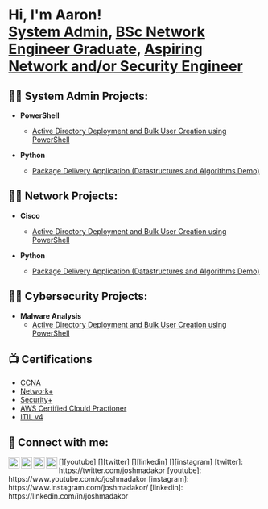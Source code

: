 <h1>Hi, I'm Aaron! <br/><a href="https://github.com/joshmadakor1">System Admin</a>, <a href="https://www.linkedin.com/in/joshmadakor/">BSc Network Engineer Graduate</a>, <a href="https://www.youtube.com/c/joshmadakor">Aspiring Network and/or Security Engineer</a></h1>


<h2>👨‍💻 System Admin Projects:</h2>

- <b>PowerShell</b>
  - [Active Directory Deployment and Bulk User Creation using PowerShell](https://github.com/joshmadakor1/AD_PS)

- <b>Python</b>
  - [Package Delivery Application (Datastructures and Algorithms Demo)](https://github.com/joshmadakor1/Package-Delivery-Pathfinding-Algorithm)


<h2>👨‍💻 Network Projects:</h2>

- <b>Cisco</b>
  - [Active Directory Deployment and Bulk User Creation using PowerShell](https://github.com/joshmadakor1/AD_PS)

- <b>Python</b>
  - [Package Delivery Application (Datastructures and Algorithms Demo)](https://github.com/joshmadakor1/Package-Delivery-Pathfinding-Algorithm)


<h2>👨‍💻 Cybersecurity Projects:</h2>

- <b>Malware Analysis</b>
  - [Active Directory Deployment and Bulk User Creation using PowerShell](https://github.com/joshmadakor1/AD_PS)



<h2>📺 Certifications</h2>

  - [CCNA](https://www.youtube.com/watch?v=a83ASGn_V_s)
  - [Network+](https://www.youtube.com/watch?v=uHy3oM7NnoU)
  - [Security+](https://www.youtube.com/watch?v=N-L9hklSlNk)
  - [AWS Certified Clould Practioner](https://www.youtube.com/watch?v=OfvdQeh79s0)
  - [ITIL v4](https://www.youtube.com/watch?v=E2MwRWxDBkA)

<!--
<h2>📺 Popular YouTube Videos</h2>

- [How to get into Cybersecurity Starting From Zero](https://www.youtube.com/watch?v=a83ASGn_V_s)
- [A Day in the Life of a Cybersecurity Anayst](https://www.youtube.com/watch?v=uHy3oM7NnoU)
- [How to Create a KeyLogger (C#)](https://www.youtube.com/watch?v=N-L9hklSlNk)
- [Ransomware Demonstration (C#)](https://www.youtube.com/watch?v=OfvdQeh79s0)
- [Is WGU Legit?](https://www.youtube.com/watch?v=E2MwRWxDBkA)
--!>

<h2> 🤳 Connect with me:</h2>

[<img align="left" alt="JoshMadakor | YouTube" width="22px" src="https://cdn.jsdelivr.net/npm/simple-icons@v3/icons/youtube.svg" />][youtube]
[<img align="left" alt="JoshMadakor | Twitter" width="22px" src="https://cdn.jsdelivr.net/npm/simple-icons@v3/icons/twitter.svg" />][twitter]
[<img align="left" alt="JoshMadakor | LinkedIn" width="22px" src="https://cdn.jsdelivr.net/npm/simple-icons@v3/icons/linkedin.svg" />][linkedin]
[<img align="left" alt="JoshMadakor | Instagram" width="22px" src="https://cdn.jsdelivr.net/npm/simple-icons@v3/icons/instagram.svg" />][instagram]

[twitter]: https://twitter.com/joshmadakor
[youtube]: https://www.youtube.com/c/joshmadakor
[instagram]: https://www.instagram.com/joshmadakor/
[linkedin]: https://linkedin.com/in/joshmadakor

<!--
**joshmadakor1/joshmadakor1** is a ✨ _special_ ✨ repository because its `README.md` (this file) appears on your GitHub profile.

Here are some ideas to get you started:

- 🔭 I’m currently working on ...
- 🌱 I’m currently learning ...
- 👯 I’m looking to collaborate on ...
- 🤔 I’m looking for help with ...
- 💬 Ask me about ...
- 📫 How to reach me: ...
- 😄 Pronouns: ...
- ⚡ Fun fact: ...
-->
